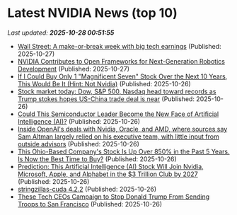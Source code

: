 # Latest NVIDIA News (top 10)
_Last updated: **2025-10-28 00:51:55**_

- [Wall Street: A make-or-break week with big tech earnings](https://economictimes.indiatimes.com/markets/stocks/news/wall-street-a-make-or-break-week-with-big-tech-earnings/articleshow/124837231.cms) (Published: 2025-10-27)
- [NVIDIA Contributes to Open Frameworks for Next-Generation Robotics Development](https://blogs.nvidia.com/blog/roscon-2025-open-framework-robotics/) (Published: 2025-10-27)
- [If I Could Buy Only 1 "Magnificent Seven" Stock Over the Next 10 Years, This Would Be It (Hint: Not Nvidia)](https://biztoc.com/x/4232df5f72f86611) (Published: 2025-10-26)
- [Stock market today: Dow, S&P 500, Nasdaq head toward records as Trump stokes hopes US-China trade deal is near](https://finance.yahoo.com/news/live/stock-market-today-dow-sp-500-nasdaq-head-toward-records-as-trump-stokes-hopes-us-china-trade-deal-is-near-225050682.html) (Published: 2025-10-26)
- [Could This Semiconductor Leader Become the New Face of Artificial Intelligence (AI)?](https://biztoc.com/x/accf76768bc269d9) (Published: 2025-10-26)
- [Inside OpenAI's deals with Nvidia, Oracle, and AMD, where sources say Sam Altman largely relied on his executive team, with little input from outside advisors](https://biztoc.com/x/6acd249c6ebe4393) (Published: 2025-10-26)
- [This Ohio-Based Company's Stock Is Up Over 850% in the Past 5 Years. Is Now the Best Time to Buy?](https://biztoc.com/x/b4e05b6d197f46e8) (Published: 2025-10-26)
- [Prediction: This Artificial Intelligence (AI) Stock Will Join Nvidia, Microsoft, Apple, and Alphabet in the $3 Trillion Club by 2027](https://biztoc.com/x/4c943560903d6d15) (Published: 2025-10-26)
- [stringzillas-cuda 4.2.2](https://pypi.org/project/stringzillas-cuda/4.2.2/) (Published: 2025-10-26)
- [These Tech CEOs Campaign to Stop Donald Trump From Sending Troops to San Francisco](https://biztoc.com/x/6199baea7374eaf2) (Published: 2025-10-26)
